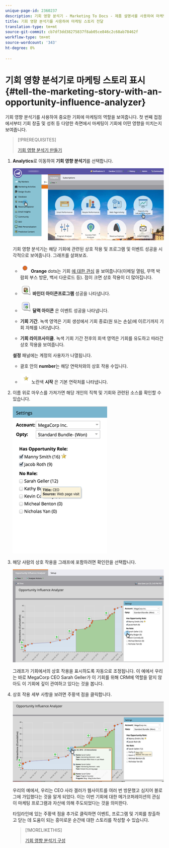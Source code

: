 ```yaml
---
unique-page-id: 2360237
description: 기회 영향 분석기 - Marketing To Docs - 제품 설명서를 사용하여 마케팅 스토리 전달
title: 기회 영향 분석기를 사용하여 마케팅 스토리 전달
translation-type: tm+mt
source-git-commit: cb7df3dd38275837f8ab05ce846c2c68ab78462f
workflow-type: tm+mt
source-wordcount: '343'
ht-degree: 0%

---
```



# 기회 영향 분석기로 마케팅 스토리 표시 {#tell-the-marketing-story-with-an-opportunity-influence-analyzer}

기회 영향 분석기를 사용하여 중요한 기회에 마케팅의 역할을 보여줍니다. 첫 번째 접점에서부터 기회 창출 및 성취 등 다양한 측면에서 마케팅이 기회에 어떤 영향을 미치는지 보여줍니다.

>[!PREREQUISITES]
>
>[기회 영향 분석기 만들기](/help/marketo/product-docs/reporting/revenue-cycle-analytics/opportunity-influence-analyzer/create-an-opportunity-influence-analyzer.md)

1. **Analytics**&#x200B;로 이동하여 **기회 영향 분석기**&#x200B;를 선택합니다.

   ![](assets/analytics-opportunityhand.png)

   기회 영향 분석기는 해당 기회에 관련된 상호 작용 및 프로그램 및 이벤트 성공을 시각적으로 보여줍니다. 그래프를 살펴보죠.

   * ![—](assets/image2014-10-3-13-3a43-3a21.png) **Orange** dots는 기회 [에 대한 관심](/help/marketo/product-docs/marketo-sales-connect/marketo/interesting-moments-in-msc.md) 을 보여줍니다(이메일 열림, 무역 박람회 부스 방문, 백서 다운로드 등). 점이 크면 상호 작용이 더 많아집니다.

   * ![—](assets/image2014-10-3-13-3a44-3a9.png) **바인더 아이콘프로그램** 성공을 나타냅니다.

   * ![—](assets/image2014-10-3-13-3a44-3a40.png) **달력 아이콘** 은 이벤트 성공을 나타냅니다.

   * **기회 기간**. 녹색 영역은 기회 생성에서 기회 종료(원 또는 손실)에 이르기까지 기회 자체를 나타냅니다.

   * **기회 라이프사이클**. 녹색 기회 기간 전후의 회색 영역은 기회를 유도하고 따라간 상호 작용을 보여줍니다.

   **설정** 패널에는 계정의 사용자가 나열됩니다.

   * 괄호 안의 **number**&#x200B;는 해당 연락처와의 상호 작용 수입니다.

   * ![—](assets/image2014-10-3-13-3a45-3a9.png)노란색  **시작** 은 기본 연락처를 나타냅니다.


1. 이름 위로 마우스를 가져가면 해당 개인의 직책 및 기회와 관련된 소스를 확인할 수 있습니다.

   ![](assets/image2015-6-23-14-3a43-3a1.png)

1. 해당 사람의 상호 작용을 그래프에 포함하려면 확인란을 선택합니다.

   ![](assets/image2015-6-23-14-3a43-3a35.png)

   그래프가 기회에서의 상호 작용을 표시하도록 자동으로 조정됩니다. 이 예에서 우리는 바로 MegaCorp CEO Sarah Geller가 이 기회를 위해 CRM에 역할을 맡지 않아도 이 기회에 깊이 관여하고 있다는 것을 봅니다.

1. 상호 작용 세부 사항을 보려면 주황색 점을 클릭합니다.

   ![](assets/image2015-6-23-14-3a44-3a15.png)

   우리의 예에서, 우리는 CEO 사라 겔러가 웹사이트를 여러 번 방문했고 심지어 블로그에 가입했다는 것을 알게 되었다. 이는 이번 기회에 대한 메가코퍼레이션의 관심이 마케팅 프로그램과 자산에 의해 주도되었다는 것을 의미한다.

   타임라인에 있는 주황색 점을 추가로 클릭하면 이벤트, 프로그램 및 기회를 창출하고 닫는 데 도움이 되는 흥미로운 순간에 대한 스토리를 작성할 수 있습니다.

   >[!MORELIKETHIS]
   >
   >[기회 영향 분석기 구성](/help/marketo/product-docs/reporting/revenue-cycle-analytics/opportunity-influence-analyzer/configure-an-opportunity-influence-analyzer.md)
